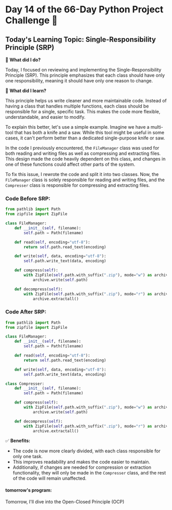 
# Day 14 of the 66-Day Python Project Challenge 📅

## Today's Learning Topic: Single-Responsibility Principle (SRP)

🎯 **What did I do?**

Today, I focused on reviewing and implementing the Single-Responsibility Principle (SRP). This principle emphasizes that each class should have only one responsibility, meaning it should have only one reason to change.

🔑 **What did I learn?**

This principle helps us write cleaner and more maintainable code. Instead of having a class that handles multiple functions, each class should be responsible for a single, specific task. This makes the code more flexible, understandable, and easier to modify.

To explain this better, let's use a simple example. Imagine we have a multi-tool that has both a knife and a saw. While this tool might be useful in some cases, it can't perform better than a dedicated single-purpose knife or saw.

In the code I previously encountered, the `FileManager` class was used for both reading and writing files as well as compressing and extracting files. This design made the code heavily dependent on this class, and changes in one of these functions could affect other parts of the system.

To fix this issue, I rewrote the code and split it into two classes. Now, the `FileManager` class is solely responsible for reading and writing files, and the `Compresser` class is responsible for compressing and extracting files.

### Code Before SRP:

```python
from pathlib import Path
from zipfile import ZipFile

class FileManager:
    def __init__(self, filename):
        self.path = Path(filename)

    def read(self, encoding="utf-8"):
        return self.path.read_text(encoding)

    def write(self, data, encoding="utf-8"):
        self.path.write_text(data, encoding)

    def compress(self):
        with ZipFile(self.path.with_suffix(".zip"), mode="w") as archive:
            archive.write(self.path)

    def decompress(self):
        with ZipFile(self.path.with_suffix(".zip"), mode="r") as archive:
            archive.extractall()
```

### Code After SRP:

```python
from pathlib import Path
from zipfile import ZipFile

class FileManager:
    def __init__(self, filename):
        self.path = Path(filename)

    def read(self, encoding="utf-8"):
        return self.path.read_text(encoding)

    def write(self, data, encoding="utf-8"):
        self.path.write_text(data, encoding)

class Compresser:
    def __init__(self, filename):
        self.path = Path(filename)

    def compress(self):
        with ZipFile(self.path.with_suffix(".zip"), mode="w") as archive:
            archive.write(self.path)

    def decompress(self):
        with ZipFile(self.path.with_suffix(".zip"), mode="r") as archive:
            archive.extractall()
```

✅ **Benefits:**

- The code is now more clearly divided, with each class responsible for only one task.
- This improves readability and makes the code easier to maintain.
- Additionally, if changes are needed for compression or extraction functionality, they will only be made in the `Compresser` class, and the rest of the code will remain unaffected.

#### tomorrow's program:
Tomorrow, I'll dive into the Open-Closed Principle (OCP)
